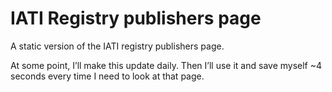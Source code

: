 # IATI Registry publishers page

A static version of the IATI registry publishers page.

At some point, I’ll make this update daily. Then I’ll use it and save
myself ~4 seconds every time I need to look at that page.

